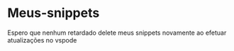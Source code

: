 # Meus-snippets
Espero que nenhum retardado delete meus snippets novamente ao efetuar atualizações no vspode

